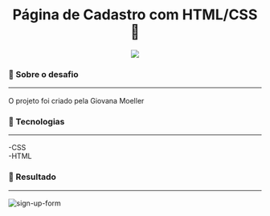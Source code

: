 <h1 align="center">
Página de Cadastro com HTML/CSS 📃
</h1>
<p align="center">
<a target="_blank" rel="noopener noreferrer" href="https://camo.githubusercontent.com/66fe19848b26f90cf13a99b798f742a9e7809b27/68747470733a2f2f696d672e736869656c64732e696f2f62616467652f746563682d66726f6e742d2d656e642d627269676874677265656e"><img src="https://camo.githubusercontent.com/66fe19848b26f90cf13a99b798f742a9e7809b27/68747470733a2f2f696d672e736869656c64732e696f2f62616467652f746563682d66726f6e742d2d656e642d627269676874677265656e" data-canonical-src="https://img.shields.io/badge/tech-front--end-brightgreen" style="max-width:100%;"></a>

### 🧐 Sobre o desafio <hr>

O projeto foi criado pela Giovana Moeller

### 🚨 Tecnologias <hr>

-CSS <br>
-HTML <br>

### 🎉 Resultado <hr>

<img alt="sign-up-form" src="https://ik.imagekit.io/atnyozbx9v/final_hBbJ3p94C.png">

